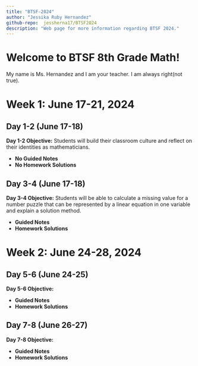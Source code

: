 ```yaml
---
title: "BTSF-2024"
author: "Jessika Ruby Hernandez"
github-repo:  jessherna17/BTSF2024
description: "Web page for more information regarding BTSF 2024."
---
```


# Welcome to BTSF 8th Grade Math! 

My name is Ms. Hernandez and I am your teacher. 
I am always right(not true). 

# Week 1: June 17-21, 2024
## Day 1-2 (June 17-18)
**Day 1-2 Objective:** Students will build their classroom culture and reflect on their identities as mathematicians.
* **No Guided Notes**
* **No Homework Solutions**

## Day 3-4 (June 17-18)
**Day 3-4 Objective:** Students will be able to calculate a missing value for a number puzzle that can be represented by a linear equation in one variable and explain a solution method. 
* **Guided Notes**
* **Homework Solutions**

# Week 2: June 24-28, 2024
## Day 5-6 (June 24-25)
**Day 5-6 Objective:** 
* **Guided Notes**
* **Homework Solutions**

## Day 7-8 (June 26-27)
**Day 7-8 Objective:** 
* **Guided Notes**
* **Homework Solutions**

